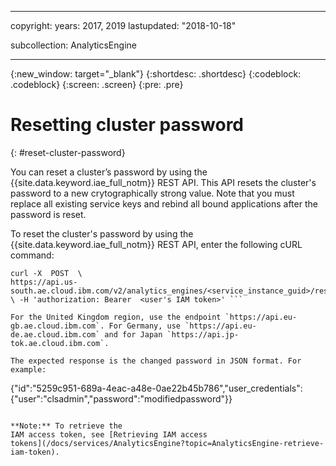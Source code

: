 
---

copyright:
  years: 2017, 2019
lastupdated: "2018-10-18"

subcollection: AnalyticsEngine

---

<!-- Attribute definitions -->
{:new_window: target="_blank"}
{:shortdesc: .shortdesc}
{:codeblock: .codeblock}
{:screen: .screen}
{:pre: .pre}

# Resetting cluster password
{: #reset-cluster-password}

You can reset a cluster’s password by using the {{site.data.keyword.iae_full_notm}} REST API. This API
resets the cluster's password to a new crytographically strong value. Note that
you must replace all existing service keys and rebind all bound applications after the password is reset.

To reset the cluster's password by using the {{site.data.keyword.iae_full_notm}} REST API, enter the
following cURL command:  
```
curl -X  POST  \
https://api.us-south.ae.cloud.ibm.com/v2/analytics_engines/<service_instance_guid>/reset_password
\ -H 'authorization: Bearer  <user's IAM token>' ```

For the United Kingdom region, use the endpoint `https://api.eu-gb.ae.cloud.ibm.com`. For Germany, use `https://api.eu-de.ae.cloud.ibm.com` and for Japan `https://api.jp-tok.ae.cloud.ibm.com`.

The expected response is the changed password in JSON format. For example:
```
{"id":"5259c951-689a-4eac-a48e-0ae22b45b786","user_credentials":{"user":"clsadmin","password":"modifiedpassword"}}
```

**Note:** To retrieve the
IAM access token, see [Retrieving IAM access
tokens](/docs/services/AnalyticsEngine?topic=AnalyticsEngine-retrieve-iam-token).
